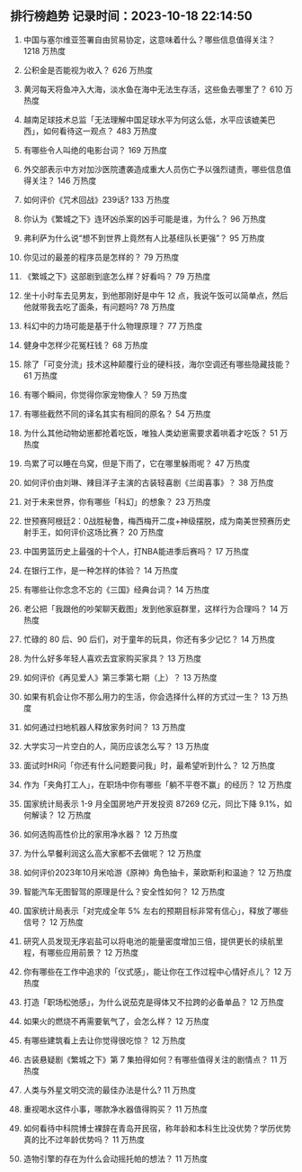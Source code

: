 
## 排行榜趋势 记录时间：2023-10-18 22:14:50
  
  1. 中国与塞尔维亚签署自由贸易协定，这意味着什么？哪些信息值得关注？ 1218 万热度
    
  2. 公积金是否能视为收入？ 626 万热度
    
  3. 黄河每天将鱼冲入大海，淡水鱼在海中无法生存活，这些鱼去哪里了？ 610 万热度
    
  4. 越南足球技术总监「无法理解中国足球水平为何这么低，水平应该媲美巴西」，如何看待这一观点？ 483 万热度
    
  5. 有哪些令人叫绝的电影台词？ 169 万热度
    
  6. 外交部表示中方对加沙医院遭袭造成重大人员伤亡予以强烈谴责，哪些信息值得关注？ 146 万热度
    
  7. 如何评价《咒术回战》239话? 133 万热度
    
  8. 你认为《繁城之下》连环凶杀案的凶手可能是谁，为什么？ 96 万热度
    
  9. 弗利萨为什么说“想不到世界上竟然有人比基纽队长更强”？ 95 万热度
    
  10. 你见过的最差的程序员是怎样的？ 79 万热度
    
  11. 《繁城之下》这部剧到底怎么样？好看吗？ 79 万热度
    
  12. 坐十小时车去见男友，到他那刚好是中午 12 点，我说午饭可以简单点，然后他就带我去吃了面条，有问题吗? 78 万热度
    
  13. 科幻中的力场可能是基于什么物理原理？ 77 万热度
    
  14. 健身中怎样少花冤枉钱？ 68 万热度
    
  15. 除了「可变分流」技术这种颠覆行业的硬科技，海尔空调还有哪些隐藏技能？ 61 万热度
    
  16. 有哪个瞬间，你觉得你家宠物像人？ 59 万热度
    
  17. 有哪些截然不同的译名其实有相同的原名？ 54 万热度
    
  18. 为什么其他动物幼崽都抢着吃饭，唯独人类幼崽需要求着哄着才吃饭？ 51 万热度
    
  19. 鸟累了可以睡在鸟窝，但是下雨了，它在哪里躲雨呢？ 47 万热度
    
  20. 如何评价由刘琳、辣目洋子主演的古装轻喜剧《兰闺喜事》？ 38 万热度
    
  21. 对于未来世界，你有哪些「科幻」的想象？ 23 万热度
    
  22. 世预赛阿根廷2：0战胜秘鲁，梅西梅开二度+神级摆脱，成为南美世预赛历史射手王，如何评价这场比赛？ 20 万热度
    
  23. 中国男篮历史上最强的十个人，打NBA能进季后赛吗？ 17 万热度
    
  24. 在银行工作，是一种怎样的体验？ 14 万热度
    
  25. 有哪些让你念念不忘的《三国》经典台词？ 14 万热度
    
  26. 老公把「我跟他的吵架聊天截图」发到他家庭群里，这样行为合理吗？ 14 万热度
    
  27. 忙碌的 80 后、90 后们，对于童年的玩具，你还有多少记忆？ 14 万热度
    
  28. 为什么好多年轻人喜欢去宜家购买家具？ 13 万热度
    
  29. 如何评价《再见爱人》第三季第七期（上）？ 13 万热度
    
  30. 如果有机会让你不那么用力的生活，你会选择什么样的方式过一生？ 13 万热度
    
  31. 如何通过扫地机器人释放家务时间？ 13 万热度
    
  32. 大学实习一片空白的人，简历应该怎么写？ 13 万热度
    
  33. 面试时HR问「你还有什么问题要问我」时，最希望听到什么？ 12 万热度
    
  34. 作为「夹角打工人」，在职场中你有哪些「躺不平卷不赢」的经历？ 12 万热度
    
  35. 国家统计局表示 1-9 月全国房地产开发投资 87269 亿元，同比下降 9.1%，如何解读？ 12 万热度
    
  36. 如何选购高性价比的家用净水器？ 12 万热度
    
  37. 为什么早餐利润这么高大家都不去做呢？ 12 万热度
    
  38. 如何评价2023年10月米哈游《原神》角色抽卡，莱欧斯利和温迪？ 12 万热度
    
  39. 智能汽车无图智驾的原理是什么？安全性如何？ 12 万热度
    
  40. 国家统计局表示「对完成全年 5% 左右的预期目标非常有信心」，释放了哪些信号？ 12 万热度
    
  41. 研究人员发现无序岩盐可以将电池的能量密度增加三倍，提供更长的续航里程，有哪些应用前景？ 12 万热度
    
  42. 你有哪些在工作中追求的「仪式感」，能让你在工作过程中心情好点儿？ 12 万热度
    
  43. 打造「职场松弛感」，为什么说茄克是得体又不拉跨的必备单品？ 12 万热度
    
  44. 如果火的燃烧不再需要氧气了，会怎么样？ 12 万热度
    
  45. 有哪些建筑看上去让你觉得很吃惊？ 12 万热度
    
  46. 古装悬疑剧《繁城之下》第 7 集拍得如何？有哪些值得关注的剧情点？ 11 万热度
    
  47. 人类与外星文明交流的最佳办法是什么? 11 万热度
    
  48. 重视喝水这件小事，哪款净水器值得购买？ 11 万热度
    
  49. 如何看待中科院博士裸辞在青岛开民宿，称年龄和本科生比没优势？学历优势真的比不过年龄优势吗？ 11 万热度
    
  50. 造物引擎的存在为什么会动摇托帕的想法？ 11 万热度
    